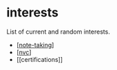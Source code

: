 # interests

List of current and random interests.

- [[note-taking]]
- [[nvc]]
- [[certifications]]

[//begin]: # "Autogenerated link references for markdown compatibility"
[note-taking]: note-taking.md "note taking"
[nvc]: nvc.md "NVC - Nonviolent Communication"
[//end]: # "Autogenerated link references"